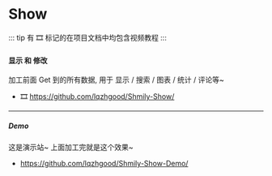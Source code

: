 # Show

::: tip
有 🎞️ 标记的在项目文档中均包含视频教程
:::

#### 显示 和 修改

加工前面 Get 到的所有数据, 用于 显示 / 搜索 / 图表 / 统计 / 评论等~

-   🎞️ https://github.com/lqzhgood/Shmily-Show/


<hr />

##### Demo

这是演示站~ 上面加工完就是这个效果~

-   https://github.com/lqzhgood/Shmily-Show-Demo/

